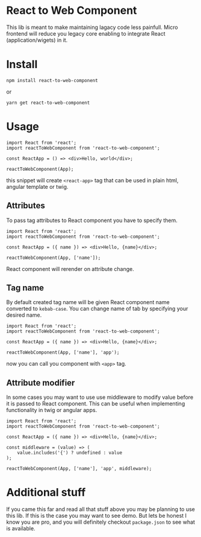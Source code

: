 # React to Web Component

  This lib is meant to make maintaining lagacy code less painfull.
Micro frontend will reduce you legacy core enabling to integrate React (application/wigets) in it.

# Install

    npm install react-to-web-component
or

    yarn get react-to-web-component

# Usage

    import React from 'react';
    import reactToWebComponent from 'react-to-web-component';

    const ReactApp = () => <div>Hello, world</div>;
    
    reactToWebComponent(App);

this snippet will create `<react-app>` tag that can be used in plain html, angular template or twig.

## Attributes

To pass tag attributes to React component you have to specify them.

    import React from 'react';
    import reactToWebComponent from 'react-to-web-component';

    const ReactApp = ({ name }) => <div>Hello, {name}</div>;
    
    reactToWebComponent(App, ['name']);

React component will rerender on attribute change.

## Tag name

By default created tag name will be given React component name converted to `kebab-case`. You can change name of tab by specifying your desired name.

    import React from 'react';
    import reactToWebComponent from 'react-to-web-component';

    const ReactApp = ({ name }) => <div>Hello, {name}</div>;
    
    reactToWebComponent(App, ['name'], 'app');

now you can call you component with `<app>` tag.

## Attribute modifier

In some cases you may want to use use middleware to modify value before it is passed to React component. This can be useful when implementing functionality in twig or angular apps.

    import React from 'react';
    import reactToWebComponent from 'react-to-web-component';

    const ReactApp = ({ name }) => <div>Hello, {name}</div>;
    
    const middleware = (value) => (
        value.includes('{') ? undefined : value
    );

    reactToWebComponent(App, ['name'], 'app', middleware);

# Additional stuff

If you came this far and read all that stuff above you may be planning to use this lib. If this is the case you may want to see demo. But lets be honest I know you are pro, and you will definitely checkout `package.json` to see what is available.